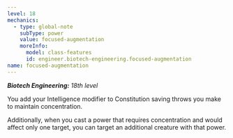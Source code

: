 ```yaml
---
level: 18
mechanics:
  - type: global-note
    subType: power
    value: focused-augmentation
    moreInfo:
      model: class-features
      id: engineer.biotech-engineering.focused-augmentation
name: focused-augmentation
---
```

_**Biotech Engineering:** 18th level_
You add your Intelligence modifier to Constitution saving throws you make to maintain concentration.
Additionally, when you cast a power that requires concentration and would affect only one target, you can target an additional creature with that power.